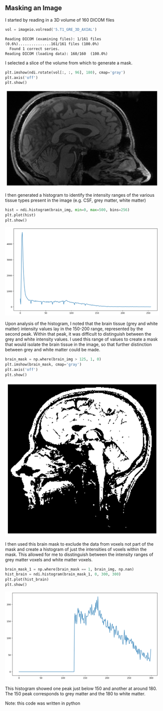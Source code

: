 ## Masking an Image

I started by reading in a 3D volume of 160 DICOM files


```python
vol = imageio.volread('5.T1_GRE_3D_AXIAL')
```

    Reading DICOM (examining files): 1/161 files (0.6%)...............161/161 files (100.0%)
      Found 1 correct series.
    Reading DICOM (loading data): 160/160  (100.0%)


I selected a slice of the volume from which to generate a mask.

```python
plt.imshow(ndi.rotate(vol[:, :, 96], 180), cmap='gray')
plt.axis('off')
plt.show()
```
    
<img src="cell 51.png" width="640" />
    

I then generated a histogram to identify the intensity ranges of the various tissue types present in the image (e.g. CSF, grey matter, white matter)


```python
hist = ndi.histogram(brain_img, min=0, max=500, bins=256)
plt.plot(hist)
plt.show()
```
    
<img src="cell 55 - histogram.png" width="640" />
    


Upon analysis of the histogram, I noted that the brain tissue (grey and white matter) intensity values lay in the 150-200 range, represented by the second peak. Within that peak, it was difficult to distinguish between the grey and white intensity values. I used this range of values to create a mask that would isolate the brain tissue in the image, so that further distinction between grey and white matter could be made.


```python
brain_mask = np.where(brain_img > 125, 1, 0)
plt.imshow(brain_mask, cmap='gray')
plt.axis('off')
plt.show()
```

<img src="cell 59 - mask.png" width="640" />
    


I then used this brain mask to exclude the data from voxels not part of the mask and create a histogram of just the intensities of voxels within the mask. This allowed for me to disstinguish between the intensity ranges of grey matter voxels and white matter voxels.

```python
brain_mask_1 = np.where(brain_mask == 1, brain_img, np.nan)
hist_brain = ndi.histogram(brain_mask_1, 0, 300, 300)
plt.plot(hist_brain)
plt.show()
```
    
<img src="cell 63 - mask hist.png" width="640" />
    

This histogram showed one peak just below 150 and another at around 180. The 150 peak corresponds to grey matter and the 180 to white matter.

Note: this code was written in python
